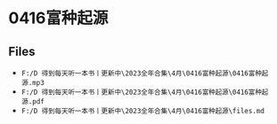 # 0416富种起源

## Files

- `F:/D 得到每天听一本书丨更新中\2023全年合集\4月\0416富种起源\0416富种起源.mp3`
- `F:/D 得到每天听一本书丨更新中\2023全年合集\4月\0416富种起源\0416富种起源.pdf`
- `F:/D 得到每天听一本书丨更新中\2023全年合集\4月\0416富种起源\files.md`
